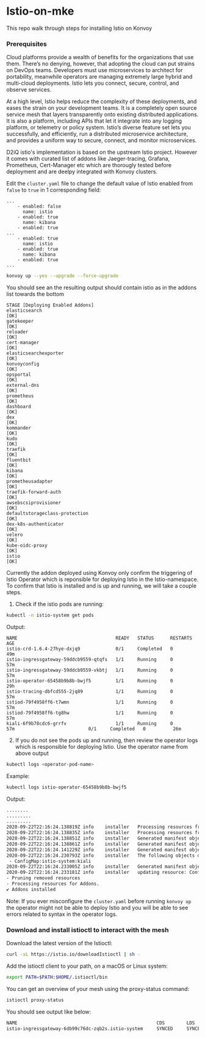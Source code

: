 # Istio-on-mke
This repo walk through steps for installing Istio on Konvoy 
### Prerequisites

Cloud platforms provide a wealth of benefits for the organizations that use them.
There’s no denying, however, that adopting the cloud can put strains on DevOps teams.
Developers must use microservices to architect for portability, meanwhile operators are managing extremely large hybrid and multi-cloud deployments.
Istio lets you connect, secure, control, and observe services.

At a high level, Istio helps reduce the complexity of these deployments, and eases the strain on your development teams.
It is a completely open source service mesh that layers transparently onto existing distributed applications.
It is also a platform, including APIs that let it integrate into any logging platform, or telemetry or policy system.
Istio’s diverse feature set lets you successfully, and efficiently, run a distributed microservice architecture, and provides a uniform way to secure, connect, and monitor microservices.

D2iQ istio's implementation is based on the upstream Istio project. However it comes with curated list of addons like Jaeger-tracing, Grafana, Prometheus, Cert-Manager etc which are thorougly tested before deployment and are deelpy integrated with Konvoy clusters. 

Edit the `cluster.yaml` file to change the default value of Istio enabled from `false` to `true` in 1 corresponding field:
```
...
    - enabled: false
      name: istio
    - enabled: true
      name: kibana
    - enabled: true
...
    - enabled: true
      name: istio
    - enabled: true
      name: kibana
    - enabled: true
...
```

```bash
konvoy up --yes --upgrade --force-upgrade
```
You should see an the resulting output should contain istio as in the addons list towards the bottom
```
STAGE [Deploying Enabled Addons]
elasticsearch                                                          [OK]
gatekeeper                                                             [OK]
reloader                                                               [OK]
cert-manager                                                           [OK]
elasticsearchexporter                                                  [OK]
konvoyconfig                                                           [OK]
opsportal                                                              [OK]
external-dns                                                           [OK]
prometheus                                                             [OK]
dashboard                                                              [OK]
dex                                                                    [OK]
kommander                                                              [OK]
kudo                                                                   [OK]
traefik                                                                [OK]
fluentbit                                                              [OK]
kibana                                                                 [OK]
prometheusadapter                                                      [OK]
traefik-forward-auth                                                   [OK]
awsebscsiprovisioner                                                   [OK]
defaultstorageclass-protection                                         [OK]
dex-k8s-authenticator                                                  [OK]
velero                                                                 [OK]
kube-oidc-proxy                                                        [OK]
istio                                                                  [OK]
```




Currently the addon deployed using Konvoy only confirm the triggering of Istio Operator which is reponsible for deploying Istio in the Istio-namespace. To confirm that Istio is installed and is up and running, we will take a couple steps.


1. Check if the istio pods are running:

```bash
kubectl -n istio-system get pods
```

Output:
```
NAME                                    READY   STATUS      RESTARTS   AGE
istio-crd-1.6.4-27hye-dxjq9             0/1     Completed   0          49m
istio-ingressgateway-59ddcb9559-qtqfs   1/1     Running     0          57m
istio-ingressgateway-59ddcb9559-vkbtj   1/1     Running     0          57m
istio-operator-65458b9b8b-bwjf5         1/1     Running     0          29h
istio-tracing-dbfcd555-2jq89            1/1     Running     0          57m
istiod-79f4958ff6-t7wmn                 1/1     Running     0          57m
istiod-79f4958ff6-tg8hw                 1/1     Running     0          57m
kiali-6f9b78cdc6-grrfv                  1/1     Running     0          57m                           0/1     Completed   0          26m

```
2. If you do not see the pods up and running, then review the operator logs which is responsible for deploying Istio. Use the operator name from above output
```bash
kubectl logs <operator-pod-name>
```
Example:
```bash
kubectl logs istio-operator-65458b9b8b-bwjf5 
```
Output:
```bash
........
.........
.........
2020-09-22T22:16:24.138819Z	info	installer	Processing resources from manifest: EgressGateways for CR istio-default-istio-system-EgressGateways
2020-09-22T22:16:24.138835Z	info	installer	Processing resources from manifest: Telemetry for CR istio-default-istio-system-Telemetry
2020-09-22T22:16:24.138851Z	info	installer	Generated manifest objects are the same as cached for component EgressGateways.
2020-09-22T22:16:24.138861Z	info	installer	Generated manifest objects are the same as cached for component Telemetry.
2020-09-22T22:16:24.141229Z	info	installer	Generated manifest objects are the same as cached for component Cni.
2020-09-22T22:16:24.230793Z	info	installer	The following objects differ between generated manifest and cache:
 - ConfigMap:istio-system:kiali
2020-09-22T22:16:24.233005Z	info	installer	Generated manifest objects are the same as cached for component IngressGateways.
2020-09-22T22:16:24.233181Z	info	installer	updating resource: ConfigMap/istio-system/kiali
- Pruning removed resources
- Processing resources for Addons.
✔ Addons installed
```
Note: If you ever misconfigure the `cluster.yaml` before running `konvoy up` the operator might not be able to deploy Istio and you will be able to see errors related to syntax in the operator logs. 


### Download and install istioctl to interact with the mesh

Download the latest version of the Istioctl:
```bash
curl -sL https://istio.io/downloadIstioctl | sh -
```
Add the istioctl client to your path, on a macOS or Linux system:
```bash
export PATH=$PATH:$HOME/.istioctl/bin
```
You can get an overview of your mesh using the proxy-status command:
```bash
istioctl proxy-status
```
You should see output like below:
```bash
NAME                                                   CDS        LDS        EDS        RDS          PILOT                            VERSION
istio-ingressgateway-6db99c76dc-zqb2s.istio-system     SYNCED     SYNCED     SYNCED     NOT SENT     istio-pilot-7684976f67-vxgbc     1.6.8
```

